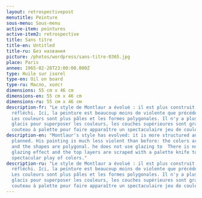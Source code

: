 ```yaml
---
layout: retrospectivepost
menutitle: Peinture
sous-menu: Sous-menu
active-item: peintures
active-item2: retrospective
title: Sans titre
title-en: Untitled
title-ru: Без названия
picture: /photos/wordpress/sans-titre-0365.jpg
place: Paris
annee: 1965-02-28T23:00:00.000Z
type: Huile sur isorel
type-en: Oil on board
type-ru: Масло, холст
dimensions: 55 cm x 46 cm
dimensions-en: 55 cm x 46 cm
dimensions-ru: 55 см x 46 см
description-fr: "Le style de Montlaur a évolué : il est plus construit, plus
  réfléchi. Ici, la peinture est beaucoup moins de violente que précédemment.
  Les couleurs sont plus pâles et les formes polygonales. Il n'y a plus de
  glacis pour superposer les couleurs, les couches supérieures sont grattées au
  couteau à palette pour faire apparaître un spectaculaire jeu de couleurs."
description-en: "Montlaur's style has evolved: it is more structured and
  planned. His painting is much less violent than before: the colors are pale
  and the shapes are polygonal. he does not use glazing to  There is no more
  glazing effect and the top layers are scraped with a palette knife to reveal a
  spectacular play of colors."
description-ru: "Le style de Montlaur a évolué : il est plus construit, plus
  réfléchi. Ici, la peinture est beaucoup moins de violente que précédemment.
  Les couleurs sont plus pâles et les formes polygonales. Il n'y a plus de
  glacis pour superposer les couleurs, les couches supérieures sont grattées au
  couteau à palette pour faire apparaître un spectaculaire jeu de couleurs."
---
```

